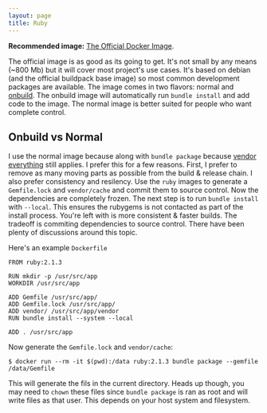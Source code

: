 ```yaml
---
layout: page
title: Ruby
---
```


[onbuild]: https://docs.docker.com/reference/builder/#onbuild
[image]: https://registry.hub.docker.com/_/ruby/
[vendor everything]: http://ryan.mcgeary.org/2011/02/09/vendor-everything-still-applies/

**Recommended image:** [The Official Docker Image][image].

The official image is as good as its going to get. It's not small by
any means (~800 Mb) but it will cover most project's use cases. It's
based on debian (and the official buildpack base image) so most common
development packages are available. The image comes in two flavors:
normal and [onbuild][]. The onbuild image will automatically run
`bundle install` and add code to the image. The normal image is better
suited for people who want complete control.

## Onbuild vs Normal

I use the normal image because along with `bundle package` because
[vendor everything][] still applies. I prefer this for a few reasons.
First, I prefer to remove as many moving parts as possible from the
build & release chain. I also prefer consistency and resilency. Use
the `ruby` images to generate a `Gemfile.lock` and `vendor/cache` and
commit them to source control. Now the dependencies are completely
frozen. The next step is to run `bundle install` with `--local`. This
ensures the rubygems is not contacted as part of the install process.
You're left with is more consistent & faster builds. The tradeoff is
commiting dependencies to source control. There have been plenty of
discussions around this topic.

Here's an example `Dockerfile`

    FROM ruby:2.1.3

    RUN mkdir -p /usr/src/app
    WORKDIR /usr/src/app

    ADD Gemfile /usr/src/app/
    ADD Gemfile.lock /usr/src/app/
    ADD vendor/ /usr/src/app/vendor
    RUN bundle install --system --local

    ADD . /usr/src/app

Now generate the `Gemfile.lock` and `vendor/cache`:

    $ docker run --rm -it $(pwd):/data ruby:2.1.3 bundle package --gemfile /data/Gemfile

This will generate the fils in the current directory. Heads up though,
you may need to `chown` these files since `bundle package` is ran as
root and will write files as that user. This depends on your host
system and filesystem.
